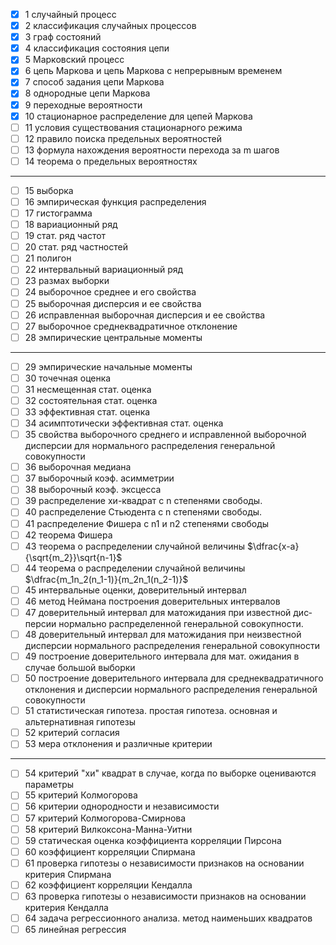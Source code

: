 - [x] 1 случайный процесс
- [x] 2 классификация случайных процессов
- [x] 3 граф состояний
- [x] 4 классификация состояния цепи
- [x] 5 Марковский процесс
- [x] 6 цепь Маркова и цепь Маркова с непрерывным временем
- [x] 7 способ задания цепи Маркова
- [x] 8 однородные цепи Маркова
- [x] 9 переходные вероятности
- [x] 10 стационарное распределение для цепей Маркова
- [ ] 11 условия существования стационарного режима
- [ ] 12 правило поиска предельных вероятностей
- [ ] 13 формула нахождения вероятности перехода за m шагов
- [ ] 14 теорема о предельных вероятностях

---

- [ ] 15 выборка
- [ ] 16 эмпирическая функция распределения
- [ ] 17 гистограмма
- [ ] 18 вариационный ряд
- [ ] 19 стат. ряд частот
- [ ] 20 стат. ряд частностей
- [ ] 21 полигон
- [ ] 22 интервальный вариационный ряд
- [ ] 23 размах выборки
- [ ] 24 выборочное среднее и его свойства
- [ ] 25 выборочная дисперсия и ее свойства
- [ ] 26 исправленная выборочная дисперсия и ее свойства
- [ ] 27 выборочное среднеквадратичное отклонение
- [ ] 28 эмпирические центральные моменты

---

- [ ] 29 эмпирические начальные моменты
- [ ] 30 точечная оценка
- [ ] 31 несмещенная стат. оценка
- [ ] 32 состоятельная стат. оценка
- [ ] 33 эффективная стат. оценка
- [ ] 34 асимптотически эффективная стат. оценка
- [ ] 35 свойства выборочного среднего и исправленной выборочной дисперсии для нормального распределения генеральной совокупности
- [ ] 36 выборочная медиана
- [ ] 37 выборочный коэф. асимметрии
- [ ] 38 выборочный коэф. эксцесса
- [ ] 39 распределение хи-квадрат с n степенями свободы.
- [ ] 40 распределение Стьюдента с n степенями свободы.
- [ ] 41 распределение Фишера с n1 и n2 степенями свободы
- [ ] 42 теорема Фишера
- [ ] 43 теорема о распределении случайной величины $\dfrac{x-a}{\sqrt{m_2}}\sqrt{n-1}$
- [ ] 44 теорема о распределении случайной величины $\dfrac{m_1n_2(n_1-1)}{m_2n_1(n_2-1)}$
- [ ] 45 интервальные оценки, доверительный интервал
- [ ] 46 метод Неймана построения доверительных интервалов
- [ ] 47 доверительный интервал для матожидания при известной дис­персии нормально распределенной генеральной совокупности.
- [ ] 48 доверительный интервал для матожидания при неизвестной дисперсии нормального распределения генеральной совокупности
- [ ] 49 построение доверительного интервала для мат. ожидания в случае большой выборки
- [ ] 50 построение доверительного интервала для среднеквадратичного отклонения и дисперсии нормального распределения генеральной совокупности
- [ ] 51 статистическая гипотеза. простая гипотеза. основная и альтернативная гипотезы
- [ ] 52 критерий согласия
- [ ] 53 мера отклонения и различные критерии

---

- [ ] 54 критерий "хи" квадрат в случае, когда по выборке оценива­ются параметры
- [ ] 55 критерий Колмогорова
- [ ] 56 критерии однородности и независимости
- [ ] 57 критерий Колмогорова-Смирнова
- [ ] 58 критерий Вилкоксона-Манна-Уитни
- [ ] 59 статическая оценка коэффициента корреляции Пирсона
- [ ] 60 коэффициент корреляции Спирмана
- [ ] 61 проверка гипотезы о независимости признаков на основании критерия Спирмана
- [ ] 62 коэффициент корреляции Кендалла
- [ ] 63 проверка гипотезы о независимости признаков на основании критерия Кендалла
- [ ] 64 задача регрессионного анализа. метод наименьших квадратов
- [ ] 65 линейная регрессия
